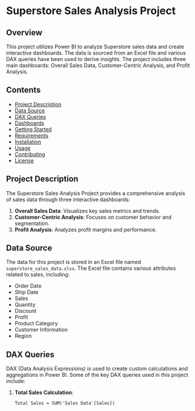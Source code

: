 # Superstore Sales Analysis Project

## Overview
This project utilizes Power BI to analyze Superstore sales data and create interactive dashboards. The data is sourced from an Excel file and various DAX queries have been used to derive insights. The project includes three main dashboards: Overall Sales Data, Customer-Centric Analysis, and Profit Analysis.

## Contents
- [Project Description](#project-description)
- [Data Source](#data-source)
- [DAX Queries](#dax-queries)
- [Dashboards](#dashboards)
- [Getting Started](#getting-started)
- [Requirements](#requirements)
- [Installation](#installation)
- [Usage](#usage)
- [Contributing](#contributing)
- [License](#license)

## Project Description
The Superstore Sales Analysis Project provides a comprehensive analysis of sales data through three interactive dashboards:
1. **Overall Sales Data**: Visualizes key sales metrics and trends.
2. **Customer-Centric Analysis**: Focuses on customer behavior and segmentation.
3. **Profit Analysis**: Analyzes profit margins and performance.

## Data Source
The data for this project is stored in an Excel file named `superstore_sales_data.xlsx`. The Excel file contains various attributes related to sales, including:
- Order Date
- Ship Date
- Sales
- Quantity
- Discount
- Profit
- Product Category
- Customer Information
- Region

## DAX Queries
DAX (Data Analysis Expressions) is used to create custom calculations and aggregations in Power BI. Some of the key DAX queries used in this project include:

1. **Total Sales Calculation**:
   ```dax
   Total Sales = SUM('Sales Data'[Sales])
